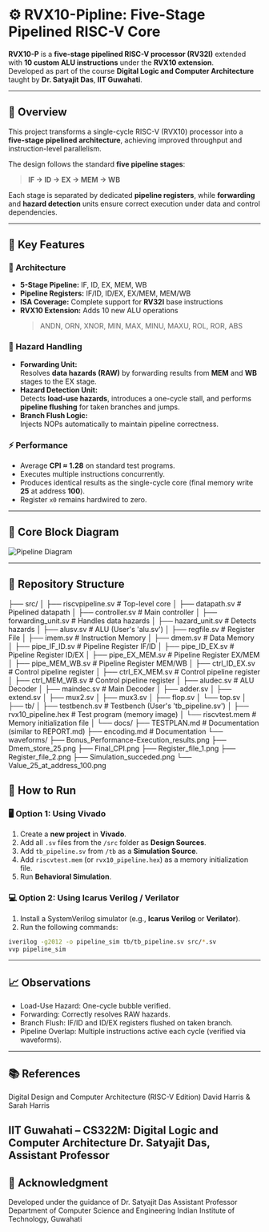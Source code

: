 # ⚙️ RVX10-Pipline: Five-Stage Pipelined RISC-V Core  

**RVX10-P** is a **five-stage pipelined RISC-V processor (RV32I)** extended with **10 custom ALU instructions** under the **RVX10 extension**.  
Developed as part of the course **Digital Logic and Computer Architecture** taught by **Dr. Satyajit Das**, **IIT Guwahati**.  

---

## 🚀 Overview  

This project transforms a single-cycle RISC-V (RVX10) processor into a **five-stage pipelined architecture**, achieving improved throughput and instruction-level parallelism.  

The design follows the standard **five pipeline stages**:  

> **IF → ID → EX → MEM → WB**  

Each stage is separated by dedicated **pipeline registers**, while **forwarding** and **hazard detection** units ensure correct execution under data and control dependencies.  

---

## 🧩 Key Features  

### 🧠 Architecture  
- **5-Stage Pipeline:** IF, ID, EX, MEM, WB  
- **Pipeline Registers:** IF/ID, ID/EX, EX/MEM, MEM/WB  
- **ISA Coverage:** Complete support for **RV32I** base instructions  
- **RVX10 Extension:** Adds 10 new ALU operations  
  > ANDN, ORN, XNOR, MIN, MAX, MINU, MAXU, ROL, ROR, ABS  

### 🔁 Hazard Handling  
- **Forwarding Unit:**  
  Resolves **data hazards (RAW)** by forwarding results from **MEM** and **WB** stages to the EX stage.  
- **Hazard Detection Unit:**  
  Detects **load-use hazards**, introduces a one-cycle stall, and performs **pipeline flushing** for taken branches and jumps.  
- **Branch Flush Logic:**  
  Injects NOPs automatically to maintain pipeline correctness.  

### ⚡ Performance  
- Average **CPI ≈ 1.28** on standard test programs.  
- Executes multiple instructions concurrently.  
- Produces identical results as the single-cycle core (final memory write **25** at address **100**).  
- Register `x0` remains hardwired to zero.  

---

## 🧱 Core Block Diagram  
![Pipeline Diagram](https://github.com/user-attachments/assets/0296251d-c06e-440d-a48d-3899437b4aa2)

---

## 📂 Repository Structure
├── src/
│   ├── riscvpipeline.sv      # Top-level core
│   ├── datapath.sv           # Pipelined datapath
│   ├── controller.sv         # Main controller
│   ├── forwarding_unit.sv    # Handles data hazards
│   ├── hazard_unit.sv        # Detects hazards
│   ├── alusv.sv              # ALU (User's 'alu.sv')
│   ├── regfile.sv            # Register File
│   ├── imem.sv               # Instruction Memory
│   ├── dmem.sv               # Data Memory
│   ├── pipe_IF_ID.sv         # Pipeline Register IF/ID
│   ├── pipe_ID_EX.sv         # Pipeline Register ID/EX
│   ├── pipe_EX_MEM.sv        # Pipeline Register EX/MEM
│   ├── pipe_MEM_WB.sv        # Pipeline Register MEM/WB
│   ├── ctrl_ID_EX.sv         # Control pipeline register
│   ├── ctrl_EX_MEM.sv        # Control pipeline register
│   ├── ctrl_MEM_WB.sv        # Control pipeline register
│   ├── aludec.sv             # ALU Decoder
│   ├── maindec.sv            # Main Decoder
│   ├── adder.sv
│   ├── extend.sv
│   ├── mux2.sv
│   ├── mux3.sv
│   ├── flop.sv
│   └── top.sv
│
├── tb/
│   ├── testbench.sv          # Testbench (User's 'tb_pipeline.sv')
│   ├── rvx10_pipeline.hex    # Test program (memory image)
│   └── riscvtest.mem         # Memory initialization file
│
└── docs/
    ├── TESTPLAN.md           # Documentation (similar to REPORT.md)
    ├── encoding.md           # Documentation
    └── waveforms/
        ├── Bonus_Performance-Execution_results.png
        ├── Dmem_store_25.png
        ├── Final_CPI.png
        ├── Register_file_1.png
        ├── Register_file_2.png
        ├── Simulation_succeded.png
        └── Value_25_at_address_100.png
## 🧪 How to Run  

### 🖥️ Option 1: Using Vivado  

1. Create a **new project** in **Vivado**.  
2. Add all `.sv` files from the `/src` folder as **Design Sources**.  
3. Add `tb_pipeline.sv` from `/tb` as a **Simulation Source**.  
4. Add `riscvtest.mem` (or `rvx10_pipeline.hex`) as a memory initialization file.  
5. Run **Behavioral Simulation**.  

### 💻 Option 2: Using Icarus Verilog / Verilator  

1. Install a SystemVerilog simulator (e.g., **Icarus Verilog** or **Verilator**).  
2. Run the following commands:  

```bash
iverilog -g2012 -o pipeline_sim tb/tb_pipeline.sv src/*.sv
vvp pipeline_sim
```
---
## 📈 Observations
- Load-Use Hazard: One-cycle bubble verified.
- Forwarding: Correctly resolves RAW hazards.
- Branch Flush: IF/ID and ID/EX registers flushed on taken branch.
- Pipeline Overlap: Multiple instructions active each cycle (verified via waveforms).
---
## 📚 References
Digital Design and Computer Architecture (RISC-V Edition)
David Harris & Sarah Harris

IIT Guwahati – CS322M: Digital Logic and Computer Architecture
Dr. Satyajit Das, Assistant Professor
---
## 🏫 Acknowledgment
Developed under the guidance of
Dr. Satyajit Das
Assistant Professor
Department of Computer Science and Engineering
Indian Institute of Technology, Guwahati
